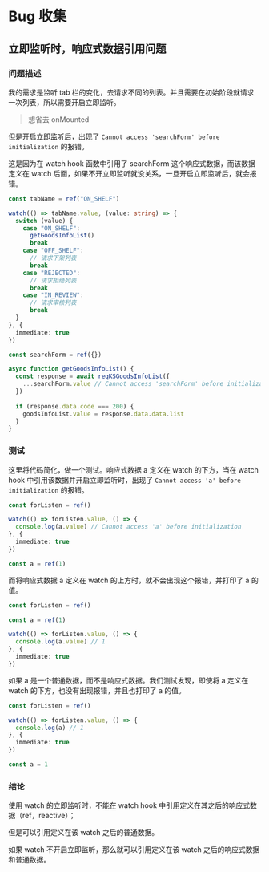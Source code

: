 # Bug 收集

## 立即监听时，响应式数据引用问题

### 问题描述

我的需求是监听 tab 栏的变化，去请求不同的列表。并且需要在初始阶段就请求一次列表，所以需要开启立即监听。

> 想省去 onMounted

但是开启立即监听后，出现了 `Cannot access 'searchForm' before initialization` 的报错。

这是因为在 watch hook 函数中引用了 searchForm 这个响应式数据，而该数据定义在 watch 后面，如果不开立即监听就没关系，一旦开启立即监听后，就会报错。

```ts
const tabName = ref("ON_SHELF")

watch(() => tabName.value, (value: string) => {
  switch (value) {
    case "ON_SHELF":
      getGoodsInfoList()
      break
    case "OFF_SHELF":
      // 请求下架列表
      break
    case "REJECTED":
      // 请求拒绝列表
      break
    case "IN_REVIEW":
      // 请求审核列表
      break
  }
}, {
  immediate: true
})

const searchForm = ref({})

async function getGoodsInfoList() {
  const response = await reqKSGoodsInfoList({
    ...searchForm.value // Cannot access 'searchForm' before initialization
  })
  
  if (response.data.code === 200) {
    goodsInfoList.value = response.data.data.list
  }
}
```

### 测试

这里将代码简化，做一个测试。响应式数据 a 定义在 watch 的下方，当在 watch hook 中引用该数据并开启立即监听时，出现了 `Cannot access 'a' before initialization` 的报错。

```ts
const forListen = ref()

watch(() => forListen.value, () => {
  console.log(a.value) // Cannot access 'a' before initialization
}, {
  immediate: true
})

const a = ref(1)
```

而将响应式数据 a 定义在 watch 的上方时，就不会出现这个报错，并打印了 a 的值。

```ts
const forListen = ref()

const a = ref(1)

watch(() => forListen.value, () => {
  console.log(a.value) // 1
}, {
  immediate: true
})
```

如果 a 是一个普通数据，而不是响应式数据。我们测试发现，即使将 a 定义在 watch 的下方，也没有出现报错，并且也打印了 a 的值。

```ts
const forListen = ref()

watch(() => forListen.value, () => {
  console.log(a) // 1
}, {
  immediate: true
})

const a = 1
```

### 结论

使用 watch 的立即监听时，不能在 watch hook 中引用定义在其之后的响应式数据（ref，reactive）；

但是可以引用定义在该 watch 之后的普通数据。

如果 watch 不开启立即监听，那么就可以引用定义在该 watch 之后的响应式数据和普通数据。
